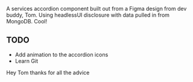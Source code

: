 A services accordion component built out from a Figma design from dev buddy, Tom. Using headlessUI disclosure with data pulled in from MongoDB. Cool!

## TODO

- Add animation to the accordion icons
- Learn Git

Hey Tom thanks for all the advice
